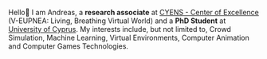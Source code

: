 Hello👋 I am Andreas, a <b>research associate</b> at <a href="https://www.cyens.org.cy/" target="_blank">CYENS - Center of Excellence</a> (V-EUPNEA: Living, Breathing Virtual World) and a <b>PhD Student</b> at <a href="https://www.cs.ucy.ac.cy/" target="_blank">University of Cyprus</a>.
My interests include, but not limited to, Crowd Simulation, Machine Learning, Virtual Environments, Computer Animation and Computer Games Technologies.

<!--
**apanay20/apanay20** is a ✨ _special_ ✨ repository because its `README.md` (this file) appears on your GitHub profile.
-->
